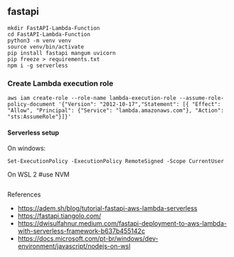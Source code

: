 ## fastapi

```
mkdir FastAPI-Lambda-Function
cd FastAPI-Lambda-Function
python3 -m venv venv
source venv/bin/activate
pip install fastapi mangum uvicorn
pip freeze > requirements.txt
npm i -g serverless
```

### Create Lambda execution role

```
aws iam create-role --role-name lambda-execution-role --assume-role-policy-document '{"Version": "2012-10-17","Statement": [{ "Effect": "Allow", "Principal": {"Service": "lambda.amazonaws.com"}, "Action": "sts:AssumeRole"}]}'
```

#### Serverless setup

On windows:

```
Set-ExecutionPolicy -ExecutionPolicy RemoteSigned -Scope CurrentUser
```

On WSL 2 #use NVM

```

```


References

- https://adem.sh/blog/tutorial-fastapi-aws-lambda-serverless
- https://fastapi.tiangolo.com/
- https://dwisulfahnur.medium.com/fastapi-deployment-to-aws-lambda-with-serverless-framework-b637b455142c
- https://docs.microsoft.com/pt-br/windows/dev-environment/javascript/nodejs-on-wsl